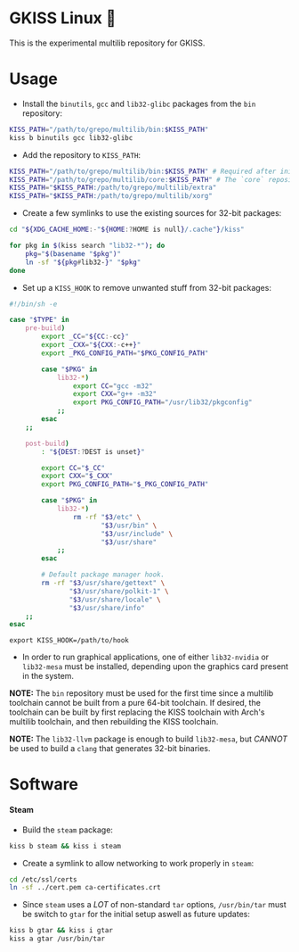 # GKISS Linux 🐂

This is the experimental multilib repository for GKISS.

# Usage

* Install the `binutils`, `gcc` and `lib32-glibc` packages from the `bin` repository:
```sh
KISS_PATH="/path/to/grepo/multilib/bin:$KISS_PATH"
kiss b binutils gcc lib32-glibc
```

* Add the repository to `KISS_PATH`:
```sh
KISS_PATH="/path/to/grepo/multilib/bin:$KISS_PATH" # Required after initial installation only if binary packages are preferred.
KISS_PATH="/path/to/grepo/multilib/core:$KISS_PATH" # The `core` repository must take precedence in `KISS_PATH` as it overrides the `binutils` and `gcc` packages.
KISS_PATH="$KISS_PATH:/path/to/grepo/multilib/extra"
KISS_PATH="$KISS_PATH:/path/to/grepo/multilib/xorg"
```

* Create a few symlinks to use the existing sources for 32-bit packages:
```sh
cd "${XDG_CACHE_HOME:-"${HOME:?HOME is null}/.cache"}/kiss"

for pkg in $(kiss search "lib32-*"); do
    pkg="$(basename "$pkg")"
    ln -sf "${pkg#lib32-}" "$pkg"
done
```

* Set up a `KISS_HOOK` to remove unwanted stuff from 32-bit packages:
```sh
#!/bin/sh -e

case "$TYPE" in
    pre-build)
        export _CC="${CC:-cc}"
        export _CXX="${CXX:-c++}"
        export _PKG_CONFIG_PATH="$PKG_CONFIG_PATH"

        case "$PKG" in
            lib32-*)
                export CC="gcc -m32"
                export CXX="g++ -m32"
                export PKG_CONFIG_PATH="/usr/lib32/pkgconfig"
            ;;
        esac
    ;;

    post-build)
        : "${DEST:?DEST is unset}"

        export CC="$_CC"
        export CXX="$_CXX"
        export PKG_CONFIG_PATH="$_PKG_CONFIG_PATH"

        case "$PKG" in
            lib32-*)
                rm -rf "$3/etc" \
                       "$3/usr/bin" \
                       "$3/usr/include" \
                       "$3/usr/share"
            ;;
        esac

        # Default package manager hook.
        rm -rf "$3/usr/share/gettext" \
               "$3/usr/share/polkit-1" \
               "$3/usr/share/locale" \
               "$3/usr/share/info"
    ;;
esac
```

`export KISS_HOOK=/path/to/hook`

* In order to run graphical applications, one of either `lib32-nvidia` or `lib32-mesa` must be installed, depending upon the graphics card present in the system.

**NOTE:** The `bin` repository must be used for the first time since a multilib toolchain cannot be built from a pure 64-bit toolchain. If desired, the toolchain can be built by first replacing the KISS toolchain with Arch's multilib toolchain, and then rebuilding the KISS toolchain.

**NOTE:** The `lib32-llvm` package is enough to build `lib32-mesa`, but _CANNOT_ be used to build a `clang` that generates 32-bit binaries.

# Software

#### Steam

* Build the `steam` package:

```sh
kiss b steam && kiss i steam
```

* Create a symlink to allow networking to work properly in `steam`:

```sh
cd /etc/ssl/certs
ln -sf ../cert.pem ca-certificates.crt
```

* Since `steam` uses a _LOT_ of non-standard `tar` options, `/usr/bin/tar` must be switch to `gtar` for the initial setup aswell as future updates:

```sh
kiss b gtar && kiss i gtar
kiss a gtar /usr/bin/tar
```
